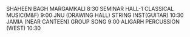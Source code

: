 SHAHEEN BAGH
MARGAMKALI 
8:30
SEMINAR HALL-1
CLASSICAL MUSIC(M&F) 
9:00
JNU (DRAWING HALL)
STRING INST(GUITAR) 
10:30
JAMIA (NEAR CANTEEN)
GROUP SONG 
9:00
ALIGARH
PERCUSSION (WEST)
10:30
